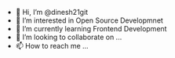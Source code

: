 - 👋 Hi, I’m @dinesh21git
- 👀 I’m interested in Open Source Developmnet
- 🌱 I’m currently learning Frontend Development
- 💞️ I’m looking to collaborate on ...
- 📫 How to reach me ...

<!---
dinesh21git/dinesh21git is a ✨ special ✨ repository because its `README.md` (this file) appears on your GitHub profile.
You can click the Preview link to take a look at your changes.
--->
